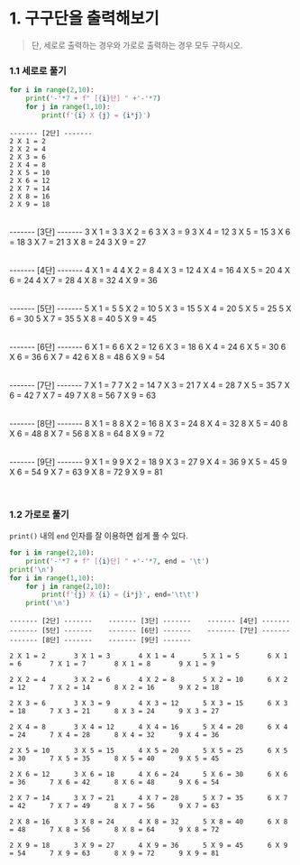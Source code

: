 
# 1. 구구단을 출력해보기
> 단, 세로로 출력하는 경우와 가로로 출력하는 경우 모두 구하시오.



### 1.1 세로로 풀기


```python
for i in range(2,10):
    print('-'*7 + f" [{i}단] " +'-'*7)
    for j in range(1,10):
        print(f'{i} X {j} = {i*j}')
```

    ------- [2단] -------
    2 X 1 = 2
    2 X 2 = 4
    2 X 3 = 6
    2 X 4 = 8
    2 X 5 = 10
    2 X 6 = 12
    2 X 7 = 14
    2 X 8 = 16
    2 X 9 = 18


​    
    ------- [3단] -------
    3 X 1 = 3
    3 X 2 = 6
    3 X 3 = 9
    3 X 4 = 12
    3 X 5 = 15
    3 X 6 = 18
    3 X 7 = 21
    3 X 8 = 24
    3 X 9 = 27


​    
    ------- [4단] -------
    4 X 1 = 4
    4 X 2 = 8
    4 X 3 = 12
    4 X 4 = 16
    4 X 5 = 20
    4 X 6 = 24
    4 X 7 = 28
    4 X 8 = 32
    4 X 9 = 36


​    
    ------- [5단] -------
    5 X 1 = 5
    5 X 2 = 10
    5 X 3 = 15
    5 X 4 = 20
    5 X 5 = 25
    5 X 6 = 30
    5 X 7 = 35
    5 X 8 = 40
    5 X 9 = 45


​    
    ------- [6단] -------
    6 X 1 = 6
    6 X 2 = 12
    6 X 3 = 18
    6 X 4 = 24
    6 X 5 = 30
    6 X 6 = 36
    6 X 7 = 42
    6 X 8 = 48
    6 X 9 = 54


​    
    ------- [7단] -------
    7 X 1 = 7
    7 X 2 = 14
    7 X 3 = 21
    7 X 4 = 28
    7 X 5 = 35
    7 X 6 = 42
    7 X 7 = 49
    7 X 8 = 56
    7 X 9 = 63


​    
    ------- [8단] -------
    8 X 1 = 8
    8 X 2 = 16
    8 X 3 = 24
    8 X 4 = 32
    8 X 5 = 40
    8 X 6 = 48
    8 X 7 = 56
    8 X 8 = 64
    8 X 9 = 72


​    
    ------- [9단] -------
    9 X 1 = 9
    9 X 2 = 18
    9 X 3 = 27
    9 X 4 = 36
    9 X 5 = 45
    9 X 6 = 54
    9 X 7 = 63
    9 X 8 = 72
    9 X 9 = 81


​    





### 1.2 가로로 풀기

`print()` 내의 `end` 인자를 잘 이용하면 쉽게 풀 수 있다.


```python
for i in range(2,10):
    print('-'*7 + f" [{i}단] " +'-'*7, end = '\t')
print('\n')
for i in range(1,10):
    for j in range(2,10):
        print(f'{j} X {i} = {i*j}', end='\t\t')
    print('\n')
```

    ------- [2단] -------	------- [3단] -------	------- [4단] -------	------- [5단] -------	------- [6단] -------	------- [7단] -------	------- [8단] -------	------- [9단] -------	
    
    2 X 1 = 2		3 X 1 = 3		4 X 1 = 4		5 X 1 = 5		6 X 1 = 6		7 X 1 = 7		8 X 1 = 8		9 X 1 = 9		
    
    2 X 2 = 4		3 X 2 = 6		4 X 2 = 8		5 X 2 = 10		6 X 2 = 12		7 X 2 = 14		8 X 2 = 16		9 X 2 = 18		
    
    2 X 3 = 6		3 X 3 = 9		4 X 3 = 12		5 X 3 = 15		6 X 3 = 18		7 X 3 = 21		8 X 3 = 24		9 X 3 = 27		
    
    2 X 4 = 8		3 X 4 = 12		4 X 4 = 16		5 X 4 = 20		6 X 4 = 24		7 X 4 = 28		8 X 4 = 32		9 X 4 = 36		
    
    2 X 5 = 10		3 X 5 = 15		4 X 5 = 20		5 X 5 = 25		6 X 5 = 30		7 X 5 = 35		8 X 5 = 40		9 X 5 = 45		
    
    2 X 6 = 12		3 X 6 = 18		4 X 6 = 24		5 X 6 = 30		6 X 6 = 36		7 X 6 = 42		8 X 6 = 48		9 X 6 = 54		
    
    2 X 7 = 14		3 X 7 = 21		4 X 7 = 28		5 X 7 = 35		6 X 7 = 42		7 X 7 = 49		8 X 7 = 56		9 X 7 = 63		
    
    2 X 8 = 16		3 X 8 = 24		4 X 8 = 32		5 X 8 = 40		6 X 8 = 48		7 X 8 = 56		8 X 8 = 64		9 X 8 = 72		
    
    2 X 9 = 18		3 X 9 = 27		4 X 9 = 36		5 X 9 = 45		6 X 9 = 54		7 X 9 = 63		8 X 9 = 72		9 X 9 = 81		


​    